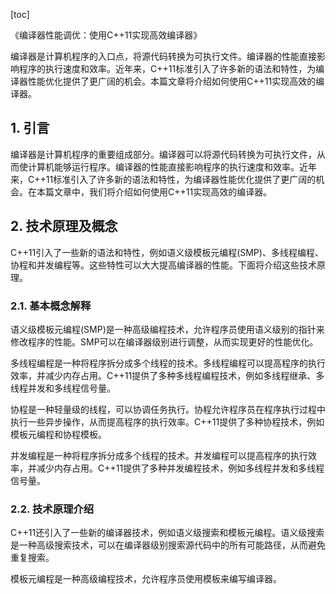 
[toc]                    
                
                
《编译器性能调优：使用C++11实现高效编译器》

编译器是计算机程序的入口点，将源代码转换为可执行文件。编译器的性能直接影响程序的执行速度和效率。近年来，C++11标准引入了许多新的语法和特性，为编译器性能优化提供了更广阔的机会。本篇文章将介绍如何使用C++11实现高效的编译器。

## 1. 引言

编译器是计算机程序的重要组成部分。编译器可以将源代码转换为可执行文件，从而使计算机能够运行程序。编译器的性能直接影响程序的执行速度和效率。近年来，C++11标准引入了许多新的语法和特性，为编译器性能优化提供了更广阔的机会。在本篇文章中，我们将介绍如何使用C++11实现高效的编译器。

## 2. 技术原理及概念

C++11引入了一些新的语法和特性，例如语义级模板元编程(SMP)、多线程编程、协程和并发编程等。这些特性可以大大提高编译器的性能。下面将介绍这些技术原理。

### 2.1. 基本概念解释

语义级模板元编程(SMP)是一种高级编程技术，允许程序员使用语义级别的指针来修改程序的性能。SMP可以在编译器级别进行调整，从而实现更好的性能优化。

多线程编程是一种将程序拆分成多个线程的技术。多线程编程可以提高程序的执行效率，并减少内存占用。C++11提供了多种多线程编程技术，例如多线程继承、多线程并发和多线程信号量。

协程是一种轻量级的线程，可以协调任务执行。协程允许程序员在程序执行过程中执行一些异步操作，从而提高程序的执行效率。C++11提供了多种协程技术，例如模板元编程和协程模板。

并发编程是一种将程序拆分成多个线程的技术。并发编程可以提高程序的执行效率，并减少内存占用。C++11提供了多种并发编程技术，例如多线程并发和多线程信号量。

### 2.2. 技术原理介绍

C++11还引入了一些新的编译器技术，例如语义级搜索和模板元编程。语义级搜索是一种高级搜索技术，可以在编译器级别搜索源代码中的所有可能路径，从而避免重复搜索。

模板元编程是一种高级编程技术，允许程序员使用模板来编写编译器。

